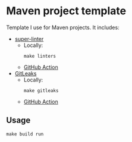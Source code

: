 # Maven project template

Template I use for Maven projects. It includes:

- [super-linter](https://github.com/github/super-linter)
  - Locally:
    ```shell script
    make linters
    ```
  - [GitHub Action](.github/workflows/linters.yaml)
- [GitLeaks](https://github.com/zricethezav/gitleaks)
  - Locally:
    ```shell script
    make gitleaks
    ```
  - [GitHub Action](.github/workflows/gitleaks.yaml)

## Usage

```shell script
make build run
```
